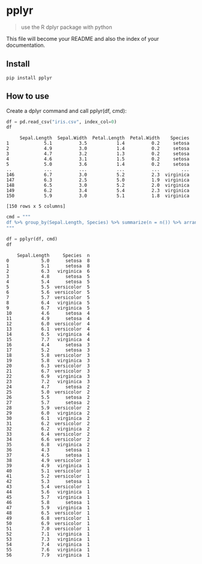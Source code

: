 <!--

#################################################
### THIS FILE WAS AUTOGENERATED! DO NOT EDIT! ###
#################################################
# file to edit: index.ipynb
# command to build the docs after a change: nbdev_build_docs

-->

# pplyr

> use the R dplyr package with python


This file will become your README and also the index of your documentation.

## Install

`pip install pplyr`

## How to use

Create a dplyr command and call pplyr(df, cmd):
<div class="codecell" markdown="1">
<div class="input_area" markdown="1">

```python
df = pd.read_csv("iris.csv", index_col=0)
df
```

</div>
<div class="output_area" markdown="1">

         Sepal.Length  Sepal.Width  Petal.Length  Petal.Width    Species
    1             5.1          3.5           1.4          0.2     setosa
    2             4.9          3.0           1.4          0.2     setosa
    3             4.7          3.2           1.3          0.2     setosa
    4             4.6          3.1           1.5          0.2     setosa
    5             5.0          3.6           1.4          0.2     setosa
    ..            ...          ...           ...          ...        ...
    146           6.7          3.0           5.2          2.3  virginica
    147           6.3          2.5           5.0          1.9  virginica
    148           6.5          3.0           5.2          2.0  virginica
    149           6.2          3.4           5.4          2.3  virginica
    150           5.9          3.0           5.1          1.8  virginica
    
    [150 rows x 5 columns]


</div>

</div>
<div class="codecell" markdown="1">
<div class="input_area" markdown="1">

```python
cmd = """
df %>% group_by(Sepal.Length, Species) %>% summarize(n = n()) %>% arrange(-n)
"""

df = pplyr(df, cmd)
df
```

</div>
<div class="output_area" markdown="1">

        Sepal.Length     Species  n
    0            5.0      setosa  8
    1            5.1      setosa  8
    2            6.3   virginica  6
    3            4.8      setosa  5
    4            5.4      setosa  5
    5            5.5  versicolor  5
    6            5.6  versicolor  5
    7            5.7  versicolor  5
    8            6.4   virginica  5
    9            6.7   virginica  5
    10           4.6      setosa  4
    11           4.9      setosa  4
    12           6.0  versicolor  4
    13           6.1  versicolor  4
    14           6.5   virginica  4
    15           7.7   virginica  4
    16           4.4      setosa  3
    17           5.2      setosa  3
    18           5.8  versicolor  3
    19           5.8   virginica  3
    20           6.3  versicolor  3
    21           6.7  versicolor  3
    22           6.9   virginica  3
    23           7.2   virginica  3
    24           4.7      setosa  2
    25           5.0  versicolor  2
    26           5.5      setosa  2
    27           5.7      setosa  2
    28           5.9  versicolor  2
    29           6.0   virginica  2
    30           6.1   virginica  2
    31           6.2  versicolor  2
    32           6.2   virginica  2
    33           6.4  versicolor  2
    34           6.6  versicolor  2
    35           6.8   virginica  2
    36           4.3      setosa  1
    37           4.5      setosa  1
    38           4.9  versicolor  1
    39           4.9   virginica  1
    40           5.1  versicolor  1
    41           5.2  versicolor  1
    42           5.3      setosa  1
    43           5.4  versicolor  1
    44           5.6   virginica  1
    45           5.7   virginica  1
    46           5.8      setosa  1
    47           5.9   virginica  1
    48           6.5  versicolor  1
    49           6.8  versicolor  1
    50           6.9  versicolor  1
    51           7.0  versicolor  1
    52           7.1   virginica  1
    53           7.3   virginica  1
    54           7.4   virginica  1
    55           7.6   virginica  1
    56           7.9   virginica  1


</div>

</div>
